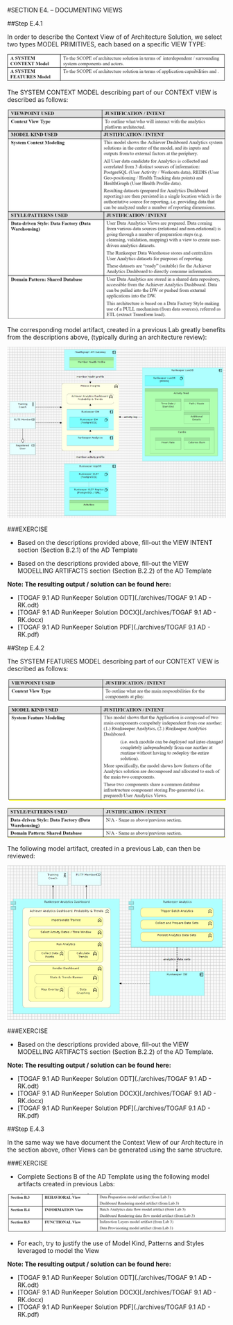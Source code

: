 #SECTION E4. – DOCUMENTING VIEWS


##Step E.4.1

In order to describe the Context View of of Architecture Solution, we select two types MODEL PRIMITIVES, each based on a specific VIEW TYPE:
 
![](img/05.png)


The SYSTEM CONTEXT MODEL describing part of our CONTEXT VIEW is described as follows:

![](img/06.png)


The corresponding model artifact, created in a previous Lab greatly benefits from the descriptions above,
(typically during an architecture review):

![](img/07.png)


###EXERCISE

- Based on the descriptions provided above, fill-out the VIEW INTENT section (Section B.2.1) of the AD Template

- Based on the descriptions provided above, fill-out the VIEW MODELLING ARTIFACTS section (Section B.2.2) of the AD Template

**Note: The resulting output / solution can be found here:**

- [TOGAF 9.1 AD RunKeeper Solution ODT](./archives/TOGAF 9.1 AD - RK.odt) 
- [TOGAF 9.1 AD RunKeeper Solution DOCX](./archives/TOGAF 9.1 AD - RK.docx)
- [TOGAF 9.1 AD RunKeeper Solution PDF](./archives/TOGAF 9.1 AD - RK.pdf)


##Step E.4.2

The SYSTEM FEATURES MODEL describing part of our CONTEXT VIEW is described as follows:

![](img/08.png)

![](img/09.png)


The following model artifact, created in a previous Lab, can then be reviewed:

![](img/10.png)


###EXERCISE

- Based on the descriptions provided above, fill-out the VIEW MODELLING ARTIFACTS section (Section B.2.2) of the AD Template.

**Note: The resulting output / solution can be found here:**

- [TOGAF 9.1 AD RunKeeper Solution ODT](./archives/TOGAF 9.1 AD - RK.odt) 
- [TOGAF 9.1 AD RunKeeper Solution DOCX](./archives/TOGAF 9.1 AD - RK.docx)
- [TOGAF 9.1 AD RunKeeper Solution PDF](./archives/TOGAF 9.1 AD - RK.pdf)


##Step E.4.3

In the same way we have document the Context View of our Architecture in the section above,
other Views can be generated using the same structure.


###EXERCISE

- Complete Sections B of the AD Template using the following model artifacts created in previous Labs:

![](img/11.png)

- For each, try to justify the use of Model Kind, Patterns and Styles leveraged to model the View

**Note: The resulting output / solution can be found here:**

- [TOGAF 9.1 AD RunKeeper Solution ODT](./archives/TOGAF 9.1 AD - RK.odt) 
- [TOGAF 9.1 AD RunKeeper Solution DOCX](./archives/TOGAF 9.1 AD - RK.docx)
- [TOGAF 9.1 AD RunKeeper Solution PDF](./archives/TOGAF 9.1 AD - RK.pdf)

